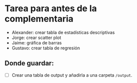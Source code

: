 # Tarea para antes de la complementaria

- Alexander: crear tabla de estadísticas descriptivas
- Jorge: crear scatter plot
- Jaime: gráfica de barras
- Gustavo: crear tabla de regresión

## Donde guardar:
- [ ] Crear una tabla de output y añadirla a una carpeta `/output`.
